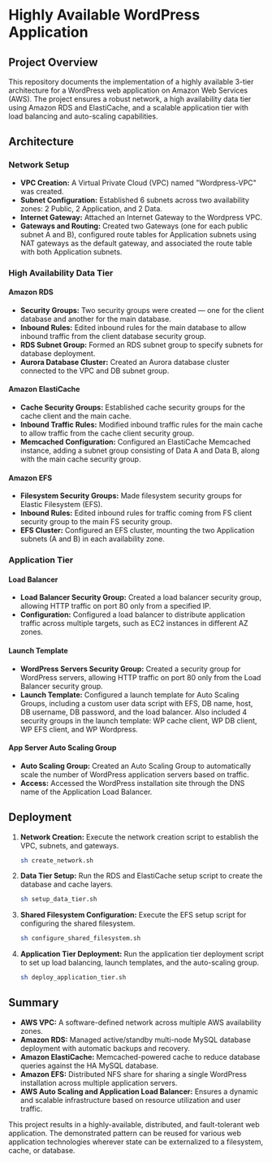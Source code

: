 # Highly Available WordPress Application

## Project Overview

This repository documents the implementation of a highly available 3-tier architecture for a WordPress web application on Amazon Web Services (AWS). The project ensures a robust network, a high availability data tier using Amazon RDS and ElastiCache, and a scalable application tier with load balancing and auto-scaling capabilities.

## Architecture

### Network Setup

- **VPC Creation:** A Virtual Private Cloud (VPC) named "Wordpress-VPC" was created.
- **Subnet Configuration:** Established 6 subnets across two availability zones: 2 Public, 2 Application, and 2 Data.
- **Internet Gateway:** Attached an Internet Gateway to the Wordpress VPC.
- **Gateways and Routing:** Created two Gateways (one for each public subnet A and B), configured route tables for Application subnets using NAT gateways as the default gateway, and associated the route table with both Application subnets.

### High Availability Data Tier

#### Amazon RDS

- **Security Groups:** Two security groups were created — one for the client database and another for the main database.
- **Inbound Rules:** Edited inbound rules for the main database to allow inbound traffic from the client database security group.
- **RDS Subnet Group:** Formed an RDS subnet group to specify subnets for database deployment.
- **Aurora Database Cluster:** Created an Aurora database cluster connected to the VPC and DB subnet group.

#### Amazon ElastiCache

- **Cache Security Groups:** Established cache security groups for the cache client and the main cache.
- **Inbound Traffic Rules:** Modified inbound traffic rules for the main cache to allow traffic from the cache client security group.
- **Memcached Configuration:** Configured an ElastiCache Memcached instance, adding a subnet group consisting of Data A and Data B, along with the main cache security group.

#### Amazon EFS

- **Filesystem Security Groups:** Made filesystem security groups for Elastic Filesystem (EFS).
- **Inbound Rules:** Edited inbound rules for traffic coming from FS client security group to the main FS security group.
- **EFS Cluster:** Configured an EFS cluster, mounting the two Application subnets (A and B) in each availability zone.

### Application Tier

#### Load Balancer

- **Load Balancer Security Group:** Created a load balancer security group, allowing HTTP traffic on port 80 only from a specified IP.
- **Configuration:** Configured a load balancer to distribute application traffic across multiple targets, such as EC2 instances in different AZ zones.

#### Launch Template

- **WordPress Servers Security Group:** Created a security group for WordPress servers, allowing HTTP traffic on port 80 only from the Load Balancer security group.
- **Launch Template:** Configured a launch template for Auto Scaling Groups, including a custom user data script with EFS, DB name, host, DB username, DB password, and the load balancer. Also included 4 security groups in the launch template: WP cache client, WP DB client, WP EFS client, and WP Wordpress.

#### App Server Auto Scaling Group

- **Auto Scaling Group:** Created an Auto Scaling Group to automatically scale the number of WordPress application servers based on traffic.
- **Access:** Accessed the WordPress installation site through the DNS name of the Application Load Balancer.

## Deployment

1. **Network Creation:** Execute the network creation script to establish the VPC, subnets, and gateways.
   ```bash
   sh create_network.sh
   ```

2. **Data Tier Setup:** Run the RDS and ElastiCache setup script to create the database and cache layers.
   ```bash
   sh setup_data_tier.sh
   ```

3. **Shared Filesystem Configuration:** Execute the EFS setup script for configuring the shared filesystem.
   ```bash
   sh configure_shared_filesystem.sh
   ```

4. **Application Tier Deployment:** Run the application tier deployment script to set up load balancing, launch templates, and the auto-scaling group.
   ```bash
   sh deploy_application_tier.sh
   ```

## Summary

- **AWS VPC:** A software-defined network across multiple AWS availability zones.
- **Amazon RDS:** Managed active/standby multi-node MySQL database deployment with automatic backups and recovery.
- **Amazon ElastiCache:** Memcached-powered cache to reduce database queries against the HA MySQL database.
- **Amazon EFS:** Distributed NFS share for sharing a single WordPress installation across multiple application servers.
- **AWS Auto Scaling and Application Load Balancer:** Ensures a dynamic and scalable infrastructure based on resource utilization and user traffic.

This project results in a highly-available, distributed, and fault-tolerant web application. The demonstrated pattern can be reused for various web application technologies wherever state can be externalized to a filesystem, cache, or database. 
